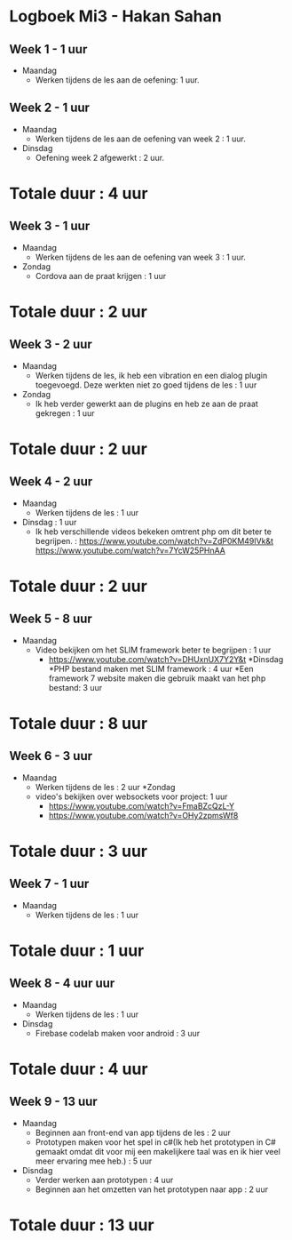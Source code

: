 # Logboek Mi3 - Hakan Sahan
## Week 1 - 1 uur
* Maandag
	* Werken tijdens de les 
aan de oefening: 1 uur. 

## Week 2 - 1 uur
* Maandag
	* Werken tijdens de les 
aan de oefening van week 2 : 1 uur. 
* Dinsdag
	* Oefening week 2 afgewerkt : 2 uur.
# Totale duur : 4 uur

## Week 3 - 1 uur
* Maandag
	* Werken tijdens de les 
aan de oefening van week 3 : 1 uur. 
* Zondag
	* Cordova aan de praat krijgen : 1 uur
# Totale duur : 2 uur

## Week 3 - 2 uur
* Maandag
	* Werken tijdens de les, ik heb een vibration en een dialog plugin toegevoegd.
	Deze werkten niet zo goed tijdens de les : 1 uur
* Zondag
	* Ik heb verder gewerkt aan de plugins en heb ze aan de praat gekregen : 1 uur
# Totale duur : 2 uur

## Week 4 - 2 uur
* Maandag
	* Werken tijdens de les : 1 uur
* Dinsdag : 1 uur
	* Ik heb verschillende videos bekeken omtrent php om dit beter te begrijpen. : 
		https://www.youtube.com/watch?v=ZdP0KM49IVk&t
		https://www.youtube.com/watch?v=7YcW25PHnAA
		
		
# Totale duur : 2 uur

## Week 5 - 8 uur
* Maandag
	* Video bekijken om het SLIM framework beter te begrijpen : 1 uur
		* https://www.youtube.com/watch?v=DHUxnUX7Y2Y&t
*Dinsdag
	*PHP bestand maken met SLIM framework : 4 uur
	*Een framework 7 website maken die gebruik maakt van het php bestand: 3 uur
				
# Totale duur : 8 uur

## Week 6 - 3 uur
* Maandag
	* Werken tijdens de les : 2 uur
*Zondag
	* video's bekijken over websockets voor project: 1 uur
		* https://www.youtube.com/watch?v=FmaBZcQzL-Y
		* https://www.youtube.com/watch?v=OHy2zpmsWf8 
				
# Totale duur : 3 uur

## Week 7 - 1 uur
* Maandag
	* Werken tijdens de les : 1 uur

				
# Totale duur : 1 uur

## Week 8 - 4 uur uur
* Maandag
	* Werken tijdens de les : 1 uur
* Dinsdag
	* Firebase codelab maken voor android : 3 uur
				
# Totale duur : 4 uur

## Week 9 - 13 uur
* Maandag
	* Beginnen aan front-end van app tijdens de les : 2 uur
	* Prototypen maken voor het spel in c#(Ik heb het prototypen in C# gemaakt omdat dit voor mij een makelijkere taal was en ik hier 
	veel meer ervaring mee heb.) : 5 uur
* Disndag
	* Verder werken aan prototypen : 4 uur
	* Beginnen aan het omzetten van het prototypen naar app : 2 uur
				
# Totale duur : 13 uur
